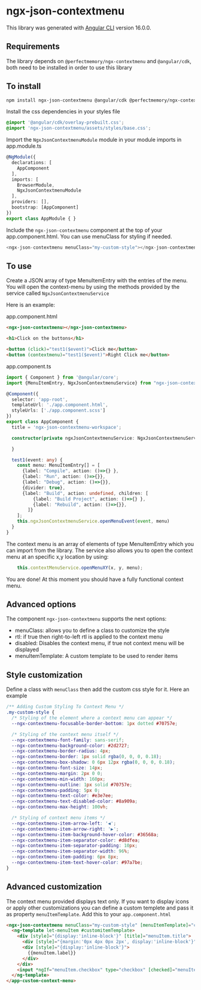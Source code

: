 # ngx-json-contextmenu

This library was generated with [Angular CLI](https://github.com/angular/angular-cli) version 16.0.0.

## Requirements
The library depends on `@perfectmemory/ngx-contextmenu` and `@angular/cdk`, both need to be installed in order to use this library

## To install
```bash
npm install ngx-json-contextmenu @angular/cdk @perfectmemory/ngx-contextmenu
```

Install the css dependencies in your styles file
```scss
@import '@angular/cdk/overlay-prebuilt.css';
@import 'ngx-json-contextmenu/assets/styles/base.css';
```

Import the `NgxJsonContextmenuModule` module in your module imports in app.module.ts
```ts
@NgModule({
  declarations: [
    AppComponent
  ],
  imports: [
    BrowserModule,
    NgxJsonContextmenuModule
  ],
  providers: [],
  bootstrap: [AppComponent]
})
export class AppModule { }
```
Include the `ngx-json-contextmenu` component at the top of your app.component.html.  You can use menuClass for styling if needed.
```ts
<ngx-json-contextmenu menuClass="my-custom-style"></ngx-json-contextmenu>
```

## To use
Create a JSON array of type MenuItemEntry with the entries of the menu. You will open the context-menu by using the methods provided by the service called `NgxJsonContextmenuService`

Here is an example: 

app.component.html
```html
<ngx-json-contextmenu></ngx-json-contextmenu>

<h1>Click on the buttons</h1>

<button (click)="test1($event)">Click me</button>
<button (contextmenu)="test1($event)">Right Click me</button>

```
app.component.ts
```ts
import { Component } from '@angular/core';
import {MenuItemEntry, NgxJsonContextmenuService} from "ngx-json-contextmenu";

@Component({
  selector: 'app-root',
  templateUrl: './app.component.html',
  styleUrls: ['./app.component.scss']
})
export class AppComponent {
  title = 'ngx-json-contextmenu-workspace';

  constructor(private ngxJsonContextmenuService: NgxJsonContextmenuService) {

  }

  test1(event: any) {
    const menu: MenuItemEntry[] = [
      {label: "Compile", action: ()=>{} },
      {label: "Run", action: ()=>{}},
      {label: "Debug", action: ()=>{}},
      {divider: true},
      {label: "Build", action: undefined, children: [
          {label: "Build Project", action: ()=>{} },
          {label: "Rebuild", action: ()=>{}},
        ]}
    ];
    this.ngxJsonContextmenuService.openMenuEvent(event, menu)
  }
}
```
The context menu is an array of elements of type MenuItemEntry which you can import from the library. 
The service also allows you to open the context menu at an specific x,y location by using:
```ts
    this.contextMenuService.openMenuXY(x, y, menu);
```

You are done!  At this moment you should have a fully functional context menu.

## Advanced options
The component `ngx-json-contextmenu` supports the next options:
 * menuClass: allows you to define a class to customize the style
 * rtl: if true then right-to-left rtl is applied to the context menu
 * disabled: Disables the context menu, if true not context menu will be displayed
 * menuItemTemplate: A custom template to be used to render items

## Style customization
Define a class with `menuClass` then add the custom css style for it. Here an example 
```scss
/** Adding Custom Styling To Context Menu */
.my-custom-style {
  /* Styling of the element where a context menu can appear */
  --ngx-contextmenu-focusable-border-bottom: 1px dotted #70757e;

  /* Styling of the context menu itself */
  --ngx-contextmenu-font-family: sans-serif;
  --ngx-contextmenu-background-color: #2d2727;
  --ngx-contextmenu-border-radius: 4px;
  --ngx-contextmenu-border: 1px solid rgba(0, 0, 0, 0.18);
  --ngx-contextmenu-box-shadow: 0 6px 12px rgba(0, 0, 0, 0.18);
  --ngx-contextmenu-font-size: 14px;
  --ngx-contextmenu-margin: 2px 0 0;
  --ngx-contextmenu-min-width: 160px;
  --ngx-contextmenu-outline: 1px solid #70757e;
  --ngx-contextmenu-padding: 5px 0;
  --ngx-contextmenu-text-color: #e3e7ee;
  --ngx-contextmenu-text-disabled-color: #8a909a;
  --ngx-contextmenu-max-height: 100vh;

  /* Styling of context menu items */
  --ngx-contextmenu-item-arrow-left: '◀';
  --ngx-contextmenu-item-arrow-right: '▶';
  --ngx-contextmenu-item-background-hover-color: #36568a;
  --ngx-contextmenu-item-separator-color: #d8dfea;
  --ngx-contextmenu-item-separator-padding: 10px;
  --ngx-contextmenu-item-separator-width: 96%;
  --ngx-contextmenu-item-padding: 6px 8px;
  --ngx-contextmenu-item-text-hover-color: #97a7be;
}
```

## Advanced customization
The context menu provided displays text only. If you want to display icons or apply other customizations you can define a custom templete and pass it as property `menuItemTemplate`.
Add this to your `app.component.html` 
```html
<ngx-json-contextmenu menuClass="my-custom-style" [menuItemTemplate]="customitemTemplate">
  <ng-template let-menuItem #customitemTemplate>
    <div [style]="{display:'inline-block'}" [title]="menuItem.title">
      <div [style]="{margin:'0px 4px 0px 2px', display:'inline-block'}">😊</div>
      <div [style]="{display:'inline-block'}">
        {{menuItem.label}}
      </div>
    </div>
    <input *ngIf="menuItem.checkbox" type="checkbox" [checked]="menuItem.checkbox.value" (checked)="menuItem.action && menuItem.action()" [disabled]="menuItem.disabled">
  </ng-template>
</app-custom-context-menu>
```

